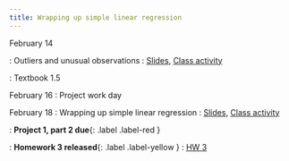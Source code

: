```yaml
---
title: Wrapping up simple linear regression
---
```


February 14

: Outliers and unusual observations
  : [Slides](https://sta112-s22.github.io/slides/lecture_13.html), [Class activity](https://sta112-s22.github.io/class_activities/ca_lecture_13.html)

: Textbook 1.5


February 16
: Project work day

February 18
: Wrapping up simple linear regression
  : [Slides](https://sta112-s22.github.io/slides/lecture_14.html), [Class activity](https://sta112-s22.github.io/class_activities/ca_lecture_14.html)

: **Project 1, part 2 due**{: .label .label-red }

: **Homework 3 released**{: .label .label-yellow }
  : [HW 3](https://sta112-s22.github.io/homework/homework_3.html)